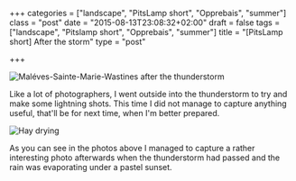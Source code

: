+++
categories = ["landscape", "PitsLamp short", "Opprebais", "summer"]
class = "post"
date = "2015-08-13T23:08:32+02:00"
draft = false
tags = ["landscape", "Pitslamp short", "Opprebais", "summer"]
title = "[PitsLamp short] After the storm"
type = "post"

+++

![Maléves-Sainte-Marie-Wastines after the thunderstorm][1]

Like a lot of photographers, I went outside into the thunderstorm to try and make some lightning shots. This time I did not manage to capture anything useful, that'll be for next time, when I'm better prepared. 

![Hay drying][2]

As you can see in the photos above I managed to capture a rather interesting photo afterwards when the thunderstorm had passed and the rain was evaporating under a pastel sunset. 

[1]: /images/blogposts/20150813_thunderstorm-9400.jpg
[2]: /images/blogposts/20150813_thunderstorm-9404.jpg
